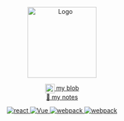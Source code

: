 <p align="center">
  <img src="https://www.gitsu.cn/static/img/shui.png"
        alt="Logo" width="160" height="164" style="max-width: 100%;">
</p>

<p align="center">
  <a href="https://www.gitsu.cn">
    <img align="center" alt="wineSu" width="22px" src="https://www.gitsu.cn/static/img/favicon.ico" />
    my blob
  </a>
  <br />
  <a href="https://blog.csdn.net/susuzhe123">
    🌱 my notes
  </a>
</p>
<p align="center">
    <a href="https://github.com/1042970366/">
        <img src="https://img.shields.io/badge/react-源码-brightgreen" alt="react" />
    </a>
    <a href="https://vuejs.org/">
        <img src="https://img.shields.io/badge/vue-源码-green" alt="Vue">
    </a>
    <a href="https://github.com/1042970366/">
        <img src="https://img.shields.io/badge/webpack-源码-important" alt="webpack">
    </a>
    <a href="https://github.com/1042970366/">
        <img src="https://img.shields.io/badge/more-...-9cf" alt="webpack">
    </a>
</p>
